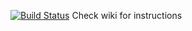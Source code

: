 [![Build Status](https://travis-ci.org/ROVI2-SDU-GROUP1/ROVI2.svg?branch=master)](https://travis-ci.org/ROVI2-SDU-GROUP1/ROVI2)
Check wiki for instructions
